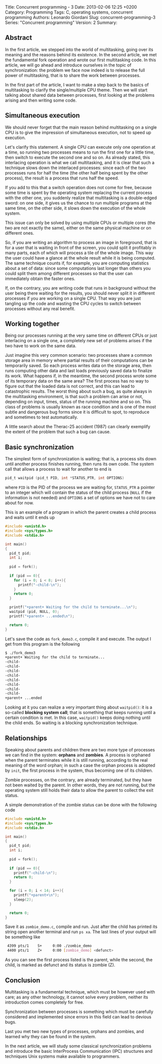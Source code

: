 Title: Concurrent programming - 3
Date: 2013-02-06 12:25 +0200
Category: Programming
Tags: C, operating systems, concurrent programming
Authors: Leonardo Giordani
Slug: concurrent-programming-3
Series: "Concurrent programming"
Version: 2
Summary:

## Abstract

In the first article, we stepped into the world of multitasking, going over its meaning and the reasons behind its existence. In the second article, we met the fundamental fork operation and wrote our first multitasking code. In this article, we will go ahead and introduce ourselves in the topic of synchronization: the problem we face now indeed is to release the full power of multitasking, that is to share the work between processes.

In the first part of the article, I want to make a step back to the basics of multitasking to clarify the single/multiple CPU theme. Then we will start talking about shared data between processes, first looking at the problems arising and then writing some code.

## Simultaneous execution

We should never forget that the main reason behind multitasking on a single CPU is to give the impression of simultaneous execution, not to speed up execution.

Let's clarify this statement. A single CPU can execute only one operation at a time, so running two processes means to run the first one for a little time, then switch to execute the second one and so on. As already stated, this interlacing operation is what we call multitasking, and it is clear that such a technique slows down the interlaced processes: since each of the two processes runs for half the time (the other half being spent by the other process), the result is a process that runs half the speed.

If you add to this that a switch operation does not come for free, because some time is spent by the operating system replacing the current process with the other one, you suddenly realize that multitasking is a double-edged sword: on one side, it gives us the chance to run multiple programs at the same time, on the other side, it slows down the execution of the whole system.

This issue can only be solved by using multiple CPUs or multiple cores (the two are not exactly the same), either on the same physical machine or on different ones.

So, if you are writing an algorithm to process an image in foreground, that is for a user that is waiting in front of the screen, you could split it profitably in many parts, each of which will process a tile of the whole image. This way the user could have a glance at the whole result while it is being computed. The same technique counts if, for example, you are computing statistics about a set of data: since some computations last longer than others you could split them among different processes so that the user can immediately obtain the faster ones.

If, on the contrary, you are writing code that runs in background without the user being there waiting for the results, you should never split it in different processes if you are working on a single CPU. That way you are just tangling up the code and wasting the CPU cycles to switch between processes without any real benefit.

## Working together

Being our processes running at the very same time on different CPUs or just interlacing on a single one, a completely new set of problems arises if the two have to work on the same data.

Just imagine this very common scenario: two processes share a common storage area in memory where partial results of their computations can be temporarily saved. So each process writes data on the storage area, then runs computing other data and last loads previously saved data to finalize its work. What happens if, in the meantime, the second process wrote some of its temporary data  on the same area? The first process has no way to figure out that the loaded data is not correct, and this can lead to catastrophic results. The worst thing about such a bug, as quite always in the multitasking environment, is that such a problem can arise or not, depending on input, times, status of the running machine and so on. This class of problems is usually known as race condition and is one of the most subtle and dangerous bug forms since it is difficult to spot, to reproduce and sometimes to test automatically.

A little search about the Therac-25 accident (1987) can clearly exemplify the extent of the problem that such a bug can cause.

## Basic synchronization

The simplest form of synchronization is waiting; that is, a process sits down until another process finishes running, then runs its own code. The system call that allows a process to wait for another to end is

``` c
pid_t waitpid (pid_t PID, int *STATUS_PTR, int OPTIONS)
```

where `PID` is the PID of the process we are waiting for, `STATUS_PTR` a pointer to an integer which will contain the status of the child process (`NULL` if the information is not needed) and `OPTIONS` a set of options we have not to care about for now.

This is an example of a program in which the parent creates a child process and waits until it ends up

``` c
#include <unistd.h>
#include <sys/types.h>
#include <stdio.h>

int main()
{
  pid_t pid;
  int i;
  
  pid = fork();
  
  if (pid == 0){
    for (i = 0; i < 8; i++){
      printf("-child-\n");
    }
    return 0;
  }

  printf("+parent+ Waiting for the child to terminate...\n"); 
  waitpid (pid, NULL, 0);
  printf("+parent+ ...ended\n");

  return 0;
}
```

Let's save the code as `fork_demo3.c`, compile it and execute. The output I get from this program is the following

``` bash
$ ./fork_demo3
+parent+ Waiting for the child to terminate...
-child-
-child-
-child-
-child-
-child-
-child-
-child-
-child-
+parent+ ...ended
```

Looking at it you can realize a very important thing about `waitpid()`: it is a so-called **blocking system call**; that is something that keeps running until a certain condition is met. In this case, `waitpid()` keeps doing nothing until the child ends. So waiting is a blocking synchronization technique.

## Relationships

Speaking about parents and children there are two more type of processes we can find in the system: **orphans** and **zombies**. A process is orphaned when the parent terminates while it is still running, according to the real meaning of the word orphan; in such a case the orphan process is adopted by `init`, the first process in the system, thus becoming one of its children.

Zombie processes, on the contrary, are already terminated, but they have not been waited by the parent. In other words, they are not running, but the operating system still holds their data to allow the parent to collect the exit status.

A simple demonstration of the zombie status can be done with the following code

``` c
#include <unistd.h>
#include <sys/types.h>
#include <stdio.h>

int main()
{
  pid_t pid;
  int i;
  
  pid = fork();
  
  if (pid == 0){
    printf("-child-\n");
    return 0;
  }

  for (i = 0; i < 14; i++){
    printf("+parent+\n");
    sleep(2);
  }

  return 0;
}
```

Save it as `zombie_demo.c`, compile and run. Just after the child has printed its string open another terminal and run `ps xa`. The last lines of your output will be something like

``` bash
 4399 pts/1    S+     0:00 ./zombie_demo
 4400 pts/1    Z+     0:00 [zombie_demo] <defunct>
```

As you can see the first process listed is the parent, while the second, the child, is marked as defunct and its status is zombie (Z).

## Conclusion

Multitasking is a fundamental technique, which must be however used with care; as any other technology, it cannot solve every problem, neither its introduction comes completely for free.

Synchronization between processes is something which must be carefully considered and implemented since errors in this field can lead to devious bugs.

Last you met two new types of processes, orphans and zombies, and learned why they can be found in the system.

In the next article, we will study some classical synchronization problems and introduce the basic InterProcess Communication (IPC) structures and techniques Unix systems make available to programmers.

